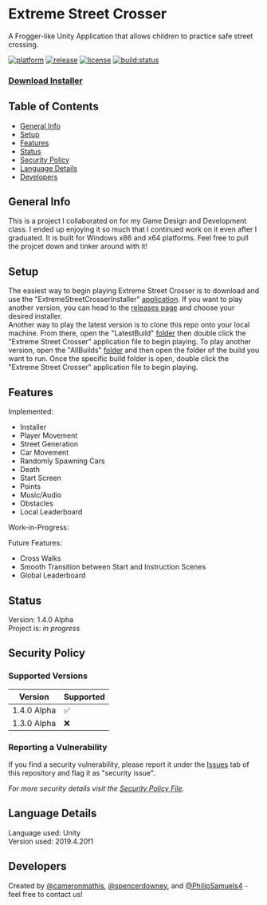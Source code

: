 # Extreme Street Crosser
A Frogger-like Unity Application that allows children to practice safe street crossing.

[![platform](https://img.shields.io/badge/platform-Windows-lightgrey)](https://www.microsoft.com/en-us/store/b/windows?activetab=tab%3ashopwindows10)
[![release](https://img.shields.io/github/v/release/cameronmathis/ExtremeStreetCrosser)](https://github.com/cameronmathis/ExtremeStreetCrosser/releases)
[![license](https://img.shields.io/github/license/cameronmathis/ExtremeStreetCrosser)](LICENSE)
[![build:status](https://img.shields.io/badge/build-Passing-brightgreen)](https://github.com/cameronmathis/ExtremeStreetCrosser/tree/main/LatestBuild)

### [Download Installer](https://github.com/cameronmathis/ExtremeStreetCrosser/raw/main/ExtremeStreetCrosserInstaller.exe)

## Table of Contents
* [General Info](#general-Info)
* [Setup](#Setup)
* [Features](#Features)
* [Status](#Status)
* [Security Policy](#Security-Policy)
* [Language Details](#Language-Details)
* [Developers](#Developers)

## General Info
This is a project I collaborated on for my Game Design and Development class. I ended up enjoying it so much that I continued work on it even after I graduated. It is built for Windows x86 and x64 platforms. Feel free to pull the projcet down and tinker around with it!

## Setup
The easiest way to begin playing Extreme Street Crosser is to download and use the "ExtremeStreetCrosserInstaller" [application](https://github.com/cameronmathis/ExtremeStreetCrosser/blob/main/ExtremeStreetCrosserInstaller.exe). If you want to play another version, you can head to the [releases page](https://github.com/cameronmathis/ExtremeStreetCrosser/releases) and choose your desired installer. </br>
Another way to play the latest version is to clone this repo onto your local machine. From there, open the "LatestBuild" [folder](https://github.com/cameronmathis/ExtremeStreetCrosser/tree/main/LatestBuild) then double click the "Extreme Street Crosser" application file to begin playing. To play another version, open the "AllBuilds" [folder](https://github.com/cameronmathis/ExtremeStreetCrosser/tree/main/AllBuilds) and then open the folder of the build you want to run. Once the specific build folder is open, double click the "Extreme Street Crosser" application file to begin playing. <br/>

## Features
Implemented:
* Installer
* Player Movement
* Street Generation
* Car Movement
* Randomly Spawning Cars
* Death
* Start Screen
* Points
* Music/Audio
* Obstacles
* Local Leaderboard

Work-in-Progress:

Future Features:
* Cross Walks
* Smooth Transition between Start and Instruction Scenes
* Global Leaderboard

## Status
Version: 1.4.0 Alpha</br>
Project is: _in progress_

## Security Policy

### Supported Versions

| Version       | Supported          |
| ------------- | ------------------ |
| 1.4.0 Alpha   | :white_check_mark: |
| 1.3.0 Alpha   | :x:                |

### Reporting a Vulnerability

If you find a security vulnerability, please report it under the [Issues](https://github.com/cameronmathis/ExtremeStreetCrosser/issues) tab of this repository and flag it as "security issue". </br>

_For more security details visit the [Security Policy File](https://github.com/cameronmathis/ExtremeStreetCrosser/blob/main/SECURITY.md)._

## Language Details
Language used: Unity </br>
Version used: 2019.4.20f1

## Developers
Created by [@cameronmathis](https://github.com/cameronmathis/), [@spencerdowney](https://github.com/spencerdowney), and [@PhilipSamuels4](https://github.com/PhilipSamuels4) - feel free to contact us!
